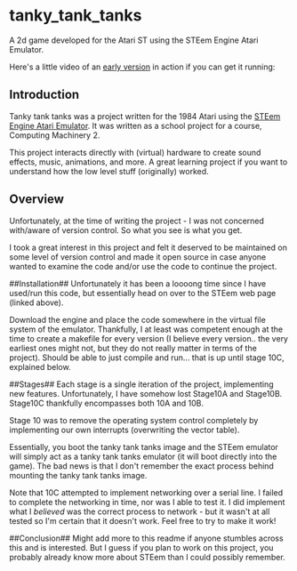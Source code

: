 # tanky_tank_tanks
A 2d game developed for the Atari ST using the STEem Engine Atari Emulator.

Here's a little video of an [early version](https://www.youtube.com/watch?v=MACQNG1RRLw) in action if you can get it running: 

## Introduction ##
Tanky tank tanks was a project written for the 1984 Atari using the [STEem Engine Atari Emulator](http://tamw.atari-users.net/steem.htm).
It was written as a school project for a course, Computing Machinery 2. 

This project interacts directly with (virtual) hardware to create sound effects, music, animations, and more. A great learning project if you want to understand how the low level stuff (originally) worked. 

## Overview ##
Unfortunately, at the time of writing the project - I was not concerned with/aware of version control. So what you see is what you get.

I took a great interest in this project and felt it deserved to be maintained on some level of version control and made it open source  in case anyone wanted to examine the code and/or use the code to continue the project.

##Installation##
Unfortunately it has been a loooong time since I have used/run this code, but essentially head on over to the STEem web page (linked above).

Download the engine and place the code somewhere in the virtual file system of the emulator. Thankfully, I at least was competent enough at the time to create a makefile for every version (I believe every version.. the very earliest ones might not, but they do not really matter in terms of the project). Should be able to just compile and run... that is up until stage 10C, explained below.

##Stages##
Each stage is a single iteration of the project, implementing new features. Unfortunately, I have somehow lost Stage10A and Stage10B. Stage10C thankfully encompasses both 10A and 10B. 

Stage 10 was to remove the operating system control completely by implementing our own interrupts (overwriting the vector table).

Essentially, you boot the tanky tank tanks image and the STEem emulator will simply act as a tanky tank tanks emulator (it will boot directly into the game). The bad news is that I don't remember the exact process behind mounting the tanky tank tanks image.

Note that 10C attempted to implement networking over a serial line. I failed to complete the networking in time, nor was I able to test it. I did implement what I *believed* was the correct process to network - but it wasn't at all tested so I'm certain that it doesn't work. Feel free to try to make it work!

##Conclusion##
Might add more to this readme if anyone stumbles across this and is interested. But I guess if you plan to work on this project, you probably already know more about STEem than I could possibly remember.
